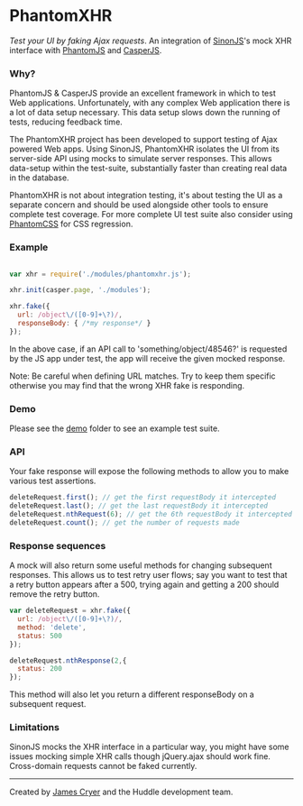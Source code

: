 PhantomXHR
==========

*Test your UI by faking Ajax requests*. An integration of [SinonJS](http://sinonjs.org/)'s mock XHR interface with [PhantomJS](http://github.com/ariya/phantomjs/) and [CasperJS](http://github.com/n1k0/casperjs).

### Why?

PhantomJS & CasperJS provide an excellent framework in which to test Web applications.  Unfortunately, with any complex Web application there is a lot of data setup necessary.  This data setup slows down the running of tests, reducing feedback time.

The PhantomXHR project has been developed to support testing of Ajax powered Web apps. Using SinonJS, PhantomXHR isolates the UI from its server-side API using mocks to simulate server responses. This allows data-setup within the test-suite, substantially faster than creating real data in the database.

PhantomXHR is not about integration testing, it's about testing the UI as a separate concern and should be used alongside other tools to ensure complete test coverage. For more complete UI test suite also consider using [PhantomCSS](/Huddle/PhantomCSS) for CSS regression.

### Example

```javascript

var xhr = require('./modules/phantomxhr.js');

xhr.init(casper.page, './modules');

xhr.fake({
  url: /object\/([0-9]+\?)/,
  responseBody: { /*my response*/ }
});
```

In the above case, if an API call to 'something/object/48546?' is requested by the JS app under test, the app will receive the given mocked response.

Note: Be careful when defining URL matches. Try to keep them specific otherwise you may find that the wrong XHR fake is responding.

### Demo

Please see the [demo](/Huddle/PhantomXHR/tree/master/demo) folder to see an example test suite.

### API

Your fake response will expose the following methods to allow you to make various test assertions.

```javascript
deleteRequest.first(); // get the first requestBody it intercepted
deleteRequest.last(); // get the last requestBody it intercepted
deleteRequest.nthRequest(6); // get the 6th requestBody it intercepted
deleteRequest.count(); // get the number of requests made
```

### Response sequences

A mock will also return some useful methods for changing subsequent responses.  This allows us to test retry user flows; say you want to test that a retry button appears after a 500, trying again and getting a 200 should remove the retry button.

```javascript
var deleteRequest = xhr.fake({
  url: /object\/([0-9]+\?)/,
  method: 'delete',
  status: 500
});

deleteRequest.nthResponse(2,{
  status: 200
});
```

This method will also let you return a different responseBody on a subsequent request.

### Limitations

SinonJS mocks the XHR interface in a particular way, you might have some issues mocking simple XHR calls though jQuery.ajax should work fine.  Cross-domain requests cannot be faked currently.


--------------------------------------

Created by [James Cryer](/jamescryer) and the Huddle development team.
